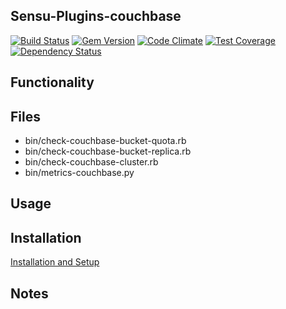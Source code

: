 ## Sensu-Plugins-couchbase

[![Build Status](https://travis-ci.org/sensu-plugins/sensu-plugins-couchbase.svg?branch=master)](https://travis-ci.org/sensu-plugins/sensu-plugins-couchbase)
[![Gem Version](https://badge.fury.io/rb/sensu-plugins-couchbase.svg)](http://badge.fury.io/rb/sensu-plugins-couchbase)
[![Code Climate](https://codeclimate.com/github/sensu-plugins/sensu-plugins-couchbase/badges/gpa.svg)](https://codeclimate.com/github/sensu-plugins/sensu-plugins-couchbase)
[![Test Coverage](https://codeclimate.com/github/sensu-plugins/sensu-plugins-couchbase/badges/coverage.svg)](https://codeclimate.com/github/sensu-plugins/sensu-plugins-couchbase)
[![Dependency Status](https://gemnasium.com/sensu-plugins/sensu-plugins-couchbase.svg)](https://gemnasium.com/sensu-plugins/sensu-plugins-couchbase)

## Functionality

## Files
 * bin/check-couchbase-bucket-quota.rb
 * bin/check-couchbase-bucket-replica.rb
 * bin/check-couchbase-cluster.rb
 * bin/metrics-couchbase.py

## Usage

## Installation

[Installation and Setup](http://sensu-plugins.io/docs/installation_instructions.html)

## Notes
